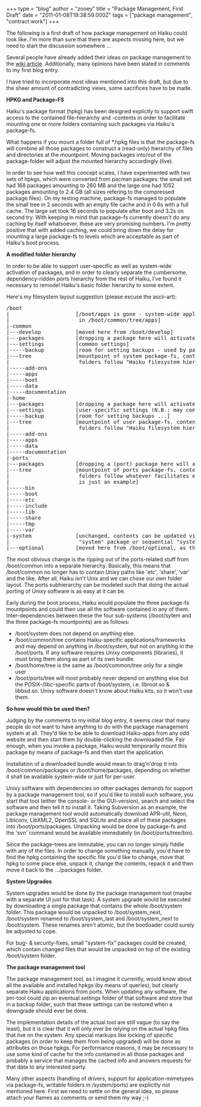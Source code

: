 +++
type = "blog"
author = "zooey"
title = "Package Management, First Draft"
date = "2011-01-08T19:38:59.000Z"
tags = ["package management", "contract work"]
+++

The following is a first draft of how package management on Haiku could look like. I'm more than sure that there are aspects missing here, but we need to start the discussion somewhere ...

Several people have already added their ideas on package management to the <a href="https://dev.haiku-os.org/wiki/PackageManagerIdeas">wiki article</a>. Additionally, many opinions have been stated in comments to my first blog entry. 

I have tried to incorporate most ideas mentioned into this draft, but due to the sheer amount of contradicting views, some sacrifices have to be made.
<!--more-->
<strong>HPKG and Package-FS</strong>

Haiku's package format (hpkg) has been designed explictly to support swift access to the contained file-hierarchy and -contents in order to facilitate mounting one or more folders containing such packages via Haiku's package-fs.

What happens if you mount a folder full of *.hpkg files is that the package-fs will combine all those packages to construct a (read-only) hierarchy of files and directories at the mountpoint. Moving packages into/out of the package-folder will adjust the mounted hierarchy accordingly (live). 

In order to see how well this concept scales, I have experimented with two sets of hpkgs, which were converted from pacman packages: the small set had 168 packages amounting to 260 MB and the large one had 1052 packages amounting to 2.4 GB (all sizes refering to the compressed package files). On my testing machine, package-fs managed to populate the small tree in 2 seconds with an empty file cache and in 0.6s with a full cache. The large set took 16 seconds to populate after boot and 3.2s on second try. With keeping in mind that package-fs currently doesn't do any caching by itself whatsoever, these are very promising numbers. I'm pretty positive that with added caching, we could bring down the delay for mounting a large package-fs to levels which are acceptable as part of Haiku's boot process.

<strong>A modified folder hierarchy</strong>

In order to be able to support user-specific as well as system-wide activation of packages, and in order to clearly separate the cumbersome, dependency-ridden ports hierarchy from the rest of Haiku, I've found it necessary to remodel Haiku's basic folder hierarchy to some extent.

Here's my filesystem layout suggestion (please excuse the ascii-art):

<pre class="terminal">
/boot
|                     [/boot/apps is gone - system-wide applications now appear
|                      in /boot/common/tree/apps]
|-common
|---develop           [moved here from /boot/develop]
|---packages          [dropping a package here will activate it system-wide]
|---settings          [common settings]
|-----backup          [room for setting backups - used by package manager to backup settins during an upgrade]
|---tree              [mountpoint of system package-fs, contents of the packages in /boot/common/packages appear here, the 
|                      folders follow "Haiku filesystem hierarchy" (to be defined, an example given below)]
|-----add-ons
|-----apps
|-----boot
|-----data
|-----documentation
|-home
|---packages          [dropping a package here will activate it for user]
|---settings          [user-specific settings (N.B.: may come from apps that live in /boot/common/tree)]
|-----backup          [room for setting backups ...]
|---tree              [mountpoint of user package-fs, contents of the packages in /boot/home/packages appear here, the 
|                      folders follow "Haiku filesystem hierarchy"]
|-----add-ons
|-----apps
|-----data
|-----documentation
|-ports
|---packages          [dropping a (port) package here will activate it]
|---tree              [mountpoint of ports package-fs, contents of the packages in /boot/ports/packages appear here, the 
|                      folders follow whatever facilitates easy porting, i.e. the hierarchy basically is unixy - what's shown below
|                      is just an example]
|-----bin
|-----boot
|-----etc
|-----include
|-----lib
|-----share
|-----tmp
|-----var
|-system              [unchanged, contents can be updated via package manager by actual installing (unpacking) of either a complete
|                      "system" package or sequential "system-fix" packages]
|---optional          [moved here from /boot/optional, as the contents depend on the system]
</pre>

The most obvious change is the ripping out of the ports-related stuff from /boot/common into a separate hierarchy. Basically, this means that /boot/common no longer has to contain Unixy paths like 'etc', 'share', 'var' and the like. After all, Haiku isn't Unix and we can chose our own folder layout. The ports subhierarchy can be modeled such that doing the actual porting of Unixy software is as easy at it can be.

Early during the boot process, Haiku would populate the three package-fs mountpoints and could then use all the software contained in any of them. Inter-dependencies between these the four sub-systems (/boot/sytem and the three package-fs mountpoints) are as follows: 

- /boot/system does not depend on anything else.
- /boot/common/tree contains Haiku-specific applications/frameworks and may depend on anything in /boot/system, but not on anything in the /boot/ports. If any software requires Unixy components (libraries), it must bring them along as part of its own bundle.
- /boot/home/tree is the same as /boot/common/tree only for a single user
- /boot/ports/tree will most probably never depend on anything else but the POSIX-/libc-specific parts of /boot/system, i.e. libroot.so & libbsd.so. Unixy software doesn't know about Haiku kits, so it won't use them.

<strong>So how would this be used then?</strong>

Judging by the comments to my initial blog entry, it seems clear that many people do not want to have anything to do with the package management system at all. They'd like to be able to download Haiku-apps from any odd website and then start them by double-clicking the downloaded file. 
Fair enough, when you invoke a package, Haiku would temporarily mount this package by means of package-fs and then start the application.

Installation of a downloaded bundle would mean to drag'n'drop it into /boot/common/packages or /boot/home/packages, depending on whether it shall be available system-wide or just for per-user.

Unixy software with dependencies on other packages demands for support by a package management tool, so if you'd like to install such software, you start that tool (either the console- or the GUI-version), search and select the software and then tell it to install it. Taking Subversion as an example, the package management tool would automatically download APR-util, Neon, LibIconv, LibXML2, OpenSSL and SQLite and place all of these packages into /boot/ports/packages. Unpacking would be done by package-fs and the 'svn' command would be available immediately (in /boot/ports/tree/bin).

Since the package-trees are immutable, you can no longer simply fiddle with any of the files. In order to change something manually, you'd have to find the hpkg containing the specific file you'd like to change, move that hpkg to some place else, unpack it, change the contents, repack it and then move it back to the .../packages folder.

<strong>System Upgrades</strong>

System upgrades would be done by the package management tool (maybe with a separate UI just for that task). A system upgrade would be executed by downloading a single package that contains the whole /boot/system folder. This package would be unpacked to /boot/system_next, /boot/system renamed to /boot/system_last and /boot/system_next to /boot/system. These renames aren't atomic, but the bootloader could surely be adjusted to cope.

For bug- & security-fixes, small "system-fix" packages could be created, which contain changed files that would be unpacked on top of the existing /boot/system folder.

<strong>The package management tool</strong>

The package management tool, as I imagine it currently, would know about all the available and installed hpkgs (by means of queries), but clearly separate Haiku applications from ports. 
When updating any software, the pm-tool could zip an eventual settings folder of that software and store that in a backup folder, such that these settings can be restored when a downgrade should ever be done.

The implementation details of the actual tool are still vague (to say the least), but it is clear that it will only ever be relying on the actual hpkg files that live on the system. Any special markups like locking of specific packages (in order to keep them from being upgraded) will be done as attributes on those hpkgs. For performance reasons, it may be necessary to use some kind of cache for the info contained in all those packages and probably a service that manages the cached info and answers requests for that data to any interested party. 

Many other aspects (handling of drivers, support for application-mimetypes via package-fs, writable folders in /system/ports) are explicitly not mentioned here. 
First we need to settle on the general idea, so please attach your flames as comments or send them my way ;-)